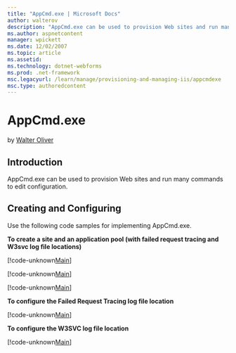 ```yaml
---
title: "AppCmd.exe | Microsoft Docs"
author: walterov
description: "AppCmd.exe can be used to provision Web sites and run many commands to edit configuration. Creating and Configuring Use the following code samples for implem..."
ms.author: aspnetcontent
manager: wpickett
ms.date: 12/02/2007
ms.topic: article
ms.assetid: 
ms.technology: dotnet-webforms
ms.prod: .net-framework
msc.legacyurl: /learn/manage/provisioning-and-managing-iis/appcmdexe
msc.type: authoredcontent
---
```

AppCmd.exe
====================
by [Walter Oliver](https://github.com/walterov)

## Introduction

AppCmd.exe can be used to provision Web sites and run many commands to edit configuration.

## Creating and Configuring

Use the following code samples for implementing AppCmd.exe.

**To create a site and an application pool (with failed request tracing and W3svc log file locations)**

[!code-unknown[Main](appcmdexe/samples/sample-127098-1.unknown)]

[!code-unknown[Main](appcmdexe/samples/sample-127098-2.unknown)]


[!code-unknown[Main](appcmdexe/samples/sample-127098-3.unknown)]


**To configure the Failed Request Tracing log file location**


[!code-unknown[Main](appcmdexe/samples/sample-127098-4.unknown)]


**To configure the W3SVC log file location**


[!code-unknown[Main](appcmdexe/samples/sample-127098-5.unknown)]